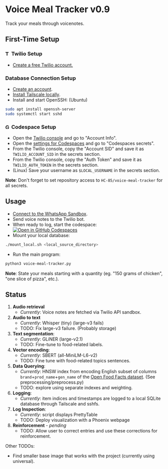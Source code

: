 # Voice Meal Tracker v0.9
Track your meals through voicenotes.

## **First-Time Setup**
### <img src="https://www.svgrepo.com/show/354472/twilio-icon.svg" alt="Twilio Logo" height="15"> **Twilio Setup**
- [Create a free Twilio account.](https://www.twilio.com/try-twilio)

### **Database Connection Setup**
- [Create an account](https://login.tailscale.com/start).
- [Install Tailscale locally](https://login.tailscale.com/admin/machines).
- Install and start OpenSSH: (Ubuntu)
```bash
sudo apt install openssh-server
sudo systemctl start sshd
```

### <img src="https://upload.wikimedia.org/wikipedia/commons/9/91/Octicons-mark-github.svg" alt="GitHub Logo" height="15"> **Codespace Setup**
- Open the [Twilio console](https://console.twilio.com/) and go to "Account Info".
- Open the [settings for Codespaces](https://github.com/settings/codespaces) and go to "Codespaces secrets".
- From the Twilio console, copy the "Account SID" and save it as `TWILIO_ACCOUNT_SID` in the secrets section.
- From the Twilio console, copy the "Auth Token" and save it as `TWILIO_AUTH_TOKEN` in the secrets section.
- (Linux) Save your username as `$LOCAL_USERNAME` in the secrets section.
  
**Note**: Don't forget to set repository access to `HC-85/voice-meal-tracker` for all secrets.

## **Usage**
- [Connect to the WhatsApp Sandbox](https://console.twilio.com/us1/develop/sms/try-it-out/whatsapp-learn).
- Send voice notes to the Twilio bot.
- When ready to log, start the codespace:\
[![Open in GitHub Codespaces](https://github.com/codespaces/badge.svg)](https://codespaces.new/HC-85/voice-meal-tracker)
- Mount your local database:
```bash
./mount_local.sh <local_source_directory>
```
- Run the main program:
```bash
python3 voice-meal-tracker.py
```


**Note**: State your meals starting with a quantity (eg. "150 grams of chicken", "one slice of pizza", etc.).

## Status
1. **Audio retrieval**
   - _Currently_: Voice notes are fetched via Twilio API sandbox.
2. **Audio to text**
   - _Currently_: Whisper (tiny) (large-v3 fails)
   - TODO: Fix large-v3 failure. (Probably storage)
3. **Text segmentation**:
   - _Currently_: GLiNER (large-v2.1)
   - TODO: Fine-tune to food-related labels.
4. **Vector encoding**:
   - _Currently_: SBERT (all-MiniLM-L6-v2)
   - TODO: Fine tune with food-related topics sentences.
5. **Data Querying**:
   - _Currently_: HNSW index from encoding English subset of columns `brand`+`prod_name`+`gen_name` of the [Open Food Facts dataset](https://huggingface.co/datasets/HC-85/open-food-facts/viewer/reduced).
   (See preprocessing/preprocess.py)
   - TODO: explore using separate indexes and weighting.
6. **Logging**:
   - _Currently_: item indices and timestamps are logged to a local SQLite database through Tailscale and sshfs.
7. **Log Inspection**:
   - _Currently_: script displays PrettyTable
   - TODO: Deploy visualization with a Phoenix webpage
8. **Reinforcement** - *pending*
   - TODO: Allow user to correct entries and use these corrections for reinforcement.

Other TODOs:
- Find smaller base image that works with the project (currently using universal).
